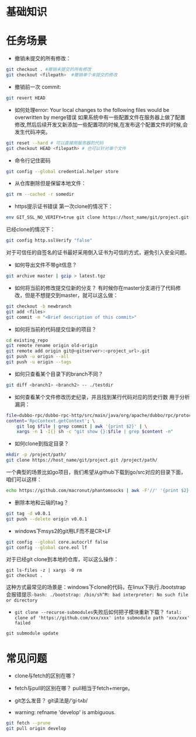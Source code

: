 # 基础知识

# 任务场景
* 撤销未提交的所有修改：
```bash
git checkout . #撤销未提交的所有修改
git checkout <filepath>  #撤销单个未提交的修改
```

* 撤销前一次 commit:
```bash
git revert HEAD
```

* 如何处理error: Your local changes to the following files would be overwritten by merge错误
 如果系统中有一些配置文件在服务器上做了配置修改,然后后续开发又新添加一些配置项的时候,在发布这个配置文件的时候,会发生代码冲突。
```bash
git reset --hard # 可以直接用服务器的代码
git checkout HEAD <filepath> # 也可以针对单个文件
```

* 命令行记住密码
```bash
git config --global credential.helper store
```

* 从仓库删除但是保留本地文件：
```bash
git rm --cached -r somedir
```

* https提示证书错误
 第一次clone的情况下：
```bash
env GIT_SSL_NO_VERIFY=true git clone https://host_name/git/project.git
```
 已经clone的情况下：
```bash
git config http.sslVerify "false"
```
对于可信任的自签名的证书最好采用倒入证书为可信的方式，避免引入安全问题。

* 如何导出文件不带git信息？
```bash
git archive master | gzip > latest.tgz
```

* 如何将当前的修改提交位新的分支？
有时候你在master分支进行了代码修改，但是不想提交到master，就可以这么做：
```bash
git checkout -b newbranch
git add <files>
git commit -m "<Brief description of this commit>"
```

* 如何将当前的代码提交位新的项目？
```bash
cd existing_repo
git remote rename origin old-origin
git remote add origin git@<gitserver>:<project_url>.git
git push -u origin --all
git push -u origin --tags
```

* 如何只查看某个目录下的branch不同？
```bash
git diff <branch1> <branch2> -- ./testdir
```

* 如何查看某个文件修改历史纪录，并且找到某行代码对应的历史行数
用于分析漏洞：
```bash
file=dubbo-rpc/dubbo-rpc-http/src/main/java/org/apache/dubbo/rpc/protocol/http/HttpProtocol.java; \
content='RpcContext.getContext'; \
    git log $file | grep commit | awk '{print $2}' | \
    xargs -n 1 -I{} sh -c "git show {}:$file | grep $content -n"
```

* 如何clone到指定目录？
```bash
mkdir -p /project/path/
git clone https://host_name/git/project.git /project/path/
```
一个典型的场景比如go项目，我们希望从github下载到go/src对应的目录下面，咱们可以这样：
```bash
echo https://github.com/macronut/phantomsocks | awk -F'//' '{print $2}' | xargs -I{} git clone https://{} `go env GOPATH`/src/{}
```

* 删除本地和云端的tag？
```bash
git tag -d v0.0.1
git push --delete origin v0.0.1
```

* windows下msys2的git用LF而不是CR+LF
```bash
git config --global core.autocrlf false
git config --global core.eol lf
```
对于已经git clone到本地的仓库，可以这么操作：
```
git ls-files -z | xargs -0 rm
git checkout .
```
这种方式最常见的场景是：windows下clone的代码，在linux下执行./bootstrap会报错提示```-bash: ./bootstrap: /bin/sh^M: bad interpreter: No such file or directory```

* `git clone --recurse-submodules`失败后如何把子模块重新下载？
`fatal: clone of 'https://github.com/xxx/xxx' into submodule path 'xxx/xxx' failed`
```shell
git submodule update
```

# 常见问题
* clone与fetch的区别在哪？

* fetch与pull的区别在哪？
pull相当于fetch+merge。

* git怎么发音？
git读法是/‘gi·tʌb/

* warning: refname 'develop' is ambiguous.
```bash
git fetch --prune
git pull origin develop
```
